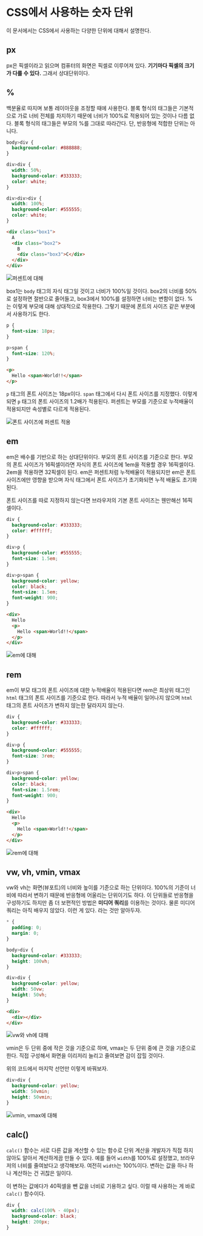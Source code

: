 # CSS에서 사용하는 숫자 단위
이 문서에서는 CSS에서 사용하는 다양한 단위에 대해서 설명한다.

## px
px은 픽셀이라고 읽으며 컴퓨터의 화면은 픽셀로 이루어져 있다. **기기마다 픽셀의 크기가 다를 수 있다.** 그래서 상대단위이다.

## %
백분율로 따지며 보통 레이아웃을 조정할 때에 사용한다. 블록 형식의 태그들은 기본적으로 가로 너비 전체를 차지하기 때문에 너비가 100%로 적용되어 있는 것이나 다름 없다. 블록 형식의 태그들은 부모의 %를 그대로 따라간다. 단, 반응형에 적합한 단위는 아니다.

```css
body>div {
  background-color: #888888;
}

div>div {
  width: 50%;
  background-color: #333333;
  color: white;
}

div>div>div {
  width: 100%;
  background-color: #555555;
  color: white;
}
```

```html
<div class="box1">
  A
  <div class="box2">
    B
    <div class="box3">C</div>
  </div>
</div>
```

![퍼센트에 대해](https://drive.google.com/uc?export=view&id=16hwOnR-iVySgc4JTdPHe1UtLpXQUQslM)

box1는 `body` 태그의 자식 태그일 것이고 너비가 100%일 것이다. box2의 너비를 50%로 설정하면 절반으로 줄어들고, box3에서 100%를 설정하면 너비는 변함이 없다. %는 이렇게 부모에 대해 상대적으로 작용한다. 그렇기 때문에 폰트의 사이즈 같은 부분에서 사용하기도 한다.

```css
p {
  font-size: 18px;
}

p>span {
  font-size: 120%;
}
```

```html
<p>
  Hello <span>World!!</span>
</p>
```

`p` 태그의 폰트 사이즈는 18px이다. `span` 태그에서 다시 폰트 사이즈를 지정했다. 이렇게 되면 `p` 태그의 폰트 사이즈의 1.2배가 적용된다. 퍼센트는 부모를 기준으로 누적배율이 적용되지만 속성별로 다르게 적용된다.

![폰트 사이즈에 퍼센트 적용](https://drive.google.com/uc?export=view&id=1q0v72T1uScKFKpzi1Y65XnLynJserFoN)

## em
em은 배수를 기반으로 하는 상대단위이다. 부모의 폰트 사이즈를 기준으로 한다. 부모의 폰트 사이즈가 16픽셀이라면 자식의 폰트 사이즈에 1em을 적용할 경우 16픽셀이다. 2em을 적용하면 32픽셀이 된다. em은 퍼센트처럼 누적배율이 적용되지만 em은 폰트 사이즈에만 영향을 받으며 자식 태그에서 폰트 사이즈가 초기화되면 누적 배율도 초기화된다.

폰트 사이즈를 따로 지정하지 않는다면 브라우저의 기본 폰트 사이즈는 웬만해선 16픽셀이다.

```css
div {
  background-color: #333333;
  color: #ffffff;
}

div>p {
  background-color: #555555;
  font-size: 1.5em;
}

div>p>span {
  background-color: yellow;
  color: black;
  font-size: 1.5em;
  font-weight: 900;
}
```

```html
<div>
  Hello
  <p>
    Hello <span>World!!</span>
  </p>
</div>
```

![em에 대해](https://drive.google.com/uc?export=view&id=1POyKBo0W4OvznoIRdRFYK_OCagigNtJ5)

## rem
em이 부모 태그의 폰트 사이즈에 대한 누적배율이 적용된다면 rem은 최상위 태그인 `html` 태그의 폰트 사이즈를 기준으로 한다. 따라서 누적 배율이 일어나지 않으며 `html` 태그의 폰트 사이즈가 변하지 않는한 달라지지 않는다.

```css
div {
  background-color: #333333;
  color: #ffffff;
}

div>p {
  background-color: #555555;
  font-size: 3rem;
}

div>p>span {
  background-color: yellow;
  color: black;
  font-size: 1.5rem;
  font-weight: 900;
}
```

```html
<div>
  Hello
  <p>
    Hello <span>World!!</span>
  </p>
</div>
```

![rem에 대해](https://drive.google.com/uc?export=view&id=1AVkWvFA2p1H2IlNUav3d2Rc547YhEI7B)

## vw, vh, vmin, vmax
vw와 vh는 화면(뷰포트)의 너비와 높이를 기준으로 하는 단위이다. 100%의 기준이 너비에 따라서 변하기 때문에 반응형에 어울리는 단위이기도 하다. 이 단위들로 반응형을 구성하기도 하지만 좀 더 보편적인 방법은 **미디어 쿼리**를 이용하는 것이다. 물론 미디어 쿼리는 아직 배우지 않았다. 이런 게 있다. 라는 것만 알아두자.

```css
* {
  padding: 0;
  margin: 0;
}

body>div {
  background-color: #333333;
  height: 100vh;
}

div>div {
  background-color: yellow;
  width: 50vw;
  height: 50vh;
}
```

```html
<div>
  <div></div>
</div>
```

![vw와 vh에 대해](https://drive.google.com/uc?export=view&id=12yFZgLIRkdZ5ETdVqhs5S8ZyHsqIALyL)

vmin은 두 단위 중에 작은 것을 기준으로 하며, vmax는 두 단위 중에 큰 것을 기준으로 한다. 직접 구성해서 화면을 이리저리 늘리고 줄여보면 감이 잡힐 것이다.

위의 코드에서 마지막 선언만 이렇게 바꿔보자.

```css
div>div {
  background-color: yellow;
  width: 50vmin;
  height: 50vmin;
}
```

![vmin, vmax에 대해](https://drive.google.com/uc?export=view&id=1cgVOJcEQIRVqqRDer1YF93IThA5H5ggo)

## calc()
`calc()` 함수는 서로 다른 값을 계산할 수 있는 함수로 단위 계산을 개발자가 직접 하지 않아도 알아서 계산하게끔 만들 수 있다. 예를 들어 `width`를 100%로 설정했고, 브라우저의 너비를 줄여놨다고 생각해보자. 여전히 `width`는 100%이다. 변하는 값을 하나 하나 계산하는 건 귀찮은 일이다.

이 변하는 값에다가 40픽셀을 뺀 값을 너비로 기용하고 싶다. 이럴 때 사용하는 게 바로 `calc()` 함수이다.

```css
div {
  width: calc(100% - 40px);
  background-color: black;
  height: 200px;
}
```